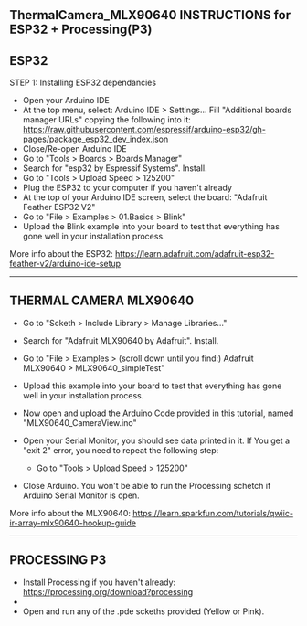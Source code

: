 # 
ThermalCamera_MLX90640
INSTRUCTIONS for ESP32 + Processing(P3)
----------------------------------------

ESP32
-----
STEP 1: Installing ESP32 dependancies 
- Open your Arduino IDE
- At the top menu, select:
    Arduino IDE > Settings...
    Fill "Additional boards manager URLs" copying the following into it: 
    https://raw.githubusercontent.com/espressif/arduino-esp32/gh-pages/package_esp32_dev_index.json 
- Close/Re-open Arduino IDE
- Go to "Tools > Boards > Boards Manager"
- Search for "esp32 by Espressif Systems". Install. 
- Go to "Tools > Upload Speed > 125200"
- Plug the ESP32 to your computer if you haven't already
- At the top of your Arduino IDE screen, select the board: "Adafruit Feather ESP32 V2"
- Go to "File > Examples > 01.Basics > Blink"
- Upload the Blink example into your board to test that everything has gone well in your installation process.

More info about the ESP32: https://learn.adafruit.com/adafruit-esp32-feather-v2/arduino-ide-setup 

----------------------------
THERMAL CAMERA MLX90640
-----------------------

- Go to "Scketh > Include Library > Manage Libraries..."
- Search for "Adafruit MLX90640 by Adafruit". Install.
- Go to "File > Examples > (scroll down until you find:)
                            Adafruit MLX90640 > MLX90640_simpleTest"
                            
- Upload this example into your board to test that everything has gone well in your installation process.
- Now open and upload the Arduino Code provided in this tutorial, named "MLX90640_CameraView.ino"
- Open your Serial Monitor, you should see data printed in it. If You get a "exit 2" error, you need to repeat the following step:
    - Go to "Tools > Upload Speed > 125200"
- Close Arduino. You won't be able to run the Processing schetch if Arduino Serial Monitor is open.
    
More info about the MLX90640:
    https://learn.sparkfun.com/tutorials/qwiic-ir-array-mlx90640-hookup-guide 
    
----------------------------
PROCESSING P3
-----------------------
- Install Processing if you haven't already:
    https://processing.org/download?processing 
- 
- Open and run any of the .pde sckeths provided (Yellow or Pink). 


